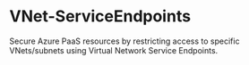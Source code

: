 # VNet-ServiceEndpoints
Secure Azure PaaS resources by restricting access to specific VNets/subnets using Virtual Network Service Endpoints.
